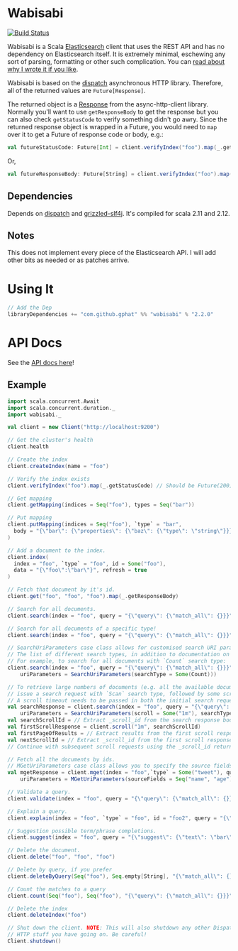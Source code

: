 # Wabisabi

[![Build Status](https://travis-ci.org/gphat/wabisabi.svg?branch=master)](https://travis-ci.org/gphat/wabisabi)

Wabisabi is a Scala [Elasticsearch](http://www.elasticsearch.org/) client that
uses the REST API and has no dependency on Elasticsearch itself. It is
extremely minimal, eschewing any sort of parsing, formatting or other such
complication. You can [read about why I wrote it if you like](http://onemogin.com/programming/oss/wabisabi-scala-http-client-for-elasticsearch.html).

Wabisabi is based on the [dispatch](http://dispatch.databinder.net/Dispatch.html)
asynchronous HTTP library. Therefore, all of the returned values are
`Future[Response]`.

The returned object is a [Response](https://asynchttpclient.github.io/async-http-client/apidocs/reference/com/ning/http/client/Response.html)
from the async-http-client library. Normally you'll want to use `getResponseBody`
to get the response but you can also check `getStatusCode` to verify something
didn't go awry. Since the returned response object is wrapped in a Future, you would need to `map` over it to get a
Future of response code or body, e.g.:

```scala
val futureStatusCode: Future[Int] = client.verifyIndex("foo").map(_.getStatusCode)
```

Or,

```scala
val futureResponseBody: Future[String] = client.verifyIndex("foo").map(_.getResponseBody)
```

## Dependencies

Depends on [dispatch](http://dispatch.databinder.net/Dispatch.html) and
[grizzled-slf4j](http://software.clapper.org/grizzled-slf4j/). It's compiled for
scala 2.11 and 2.12.

## Notes

This does not implement every piece of the Elasticsearch API. I will add other
bits as needed or as patches arrive.

# Using It

```scala
// Add the Dep
libraryDependencies += "com.github.gphat" %% "wabisabi" % "2.2.0"
```

# API Docs

See the [API docs here](http://gphat.github.io/wabisabi/api/index.html#package)!

## Example

```scala
import scala.concurrent.Await
import scala.concurrent.duration._
import wabisabi._

val client = new Client("http://localhost:9200")

// Get the cluster's health
client.health

// Create the index
client.createIndex(name = "foo")

// Verify the index exists
client.verifyIndex("foo").map(_.getStatusCode) // Should be Future(200)

// Get mapping
client.getMapping(indices = Seq("foo"), types = Seq("bar"))

// Put mapping
client.putMapping(indices = Seq("foo"), `type` = "bar",
  body = "{\"bar\": {\"properties\": {\"baz\": {\"type\": \"string\"}}}}"
)

// Add a document to the index.
client.index(
  index = "foo", `type` = "foo", id = Some("foo"),
  data = "{\"foo\":\"bar\"}", refresh = true
)

// Fetch that document by it's id.
client.get("foo", "foo", "foo").map(_.getResponseBody)

// Search for all documents.
client.search(index = "foo", query = "{\"query\": {\"match_all\": {}}}").map(_.getResponseBody)

// Search for all documents of a specific type!
client.search(index = "foo", query = "{\"query\": {\"match_all\": {}}}", `type`= "tweet").map(_.getResponseBody)

// SearchUriParameters case class allows for customised search URI parameters, such as search_type to be passed in a search request as per [this](http://www.elastic.co/guide/en/elasticsearch/reference/current/search-uri-request.html) reference document.
// The list of different search types, in addition to documentation on how each search type is executed by elasticsearch can be seen [here](http://www.elastic.co/guide/en/elasticsearch/reference/current/search-request-search-type.html).
// For example, to search for all documents with `Count` search type:
client.search(index = "foo", query = "{\"query\": {\"match_all\": {}}}",
    uriParameters = SearchUriParameters(searchType = Some(Count)))

// To retrieve large numbers of documents (e.g. all the available documents) from elasticsearch efficiently without sorting,
// issue a search request with `Scan` search type, followed by some scroll requests, as per [this](https://www.elastic.co/guide/en/elasticsearch/guide/master/scan-scroll.html) reference document.
// A scroll timeout needs to be passed in both the initial search request and the following scroll requests:
val searchResponse = client.search(index = "foo", query = "{\"query\": {\"match_all\": {}}}",
    uriParameters = SearchUriParameters(scroll = Some("1m"), searchType = Some(Scan)))
val searchScrollId = // Extract _scroll_id from the search response body using your favourite JSON decoder library.
val firstScrollResponse = client.scroll("1m", searchScrollId)
val firstPageOfResults = // Extract results from the first scroll response.
val nextScrollId = // Extract _scroll_id from the first scroll response.
// Continue with subsequent scroll requests using the _scroll_id returned from previous requests until no more hits are returned.

// Fetch all the documents by ids.
// MGetUriParameters case class allows you to specify the source fields in result documents.
val mgetResponse = client.mget(index = "foo",`type` = Some("tweet"), query = "{\"ids\":[\"1\", \"2\"]}",
    uriParameters = MGetUriParameters(sourceFields = Seq("name", "age")))

// Validate a query.
client.validate(index = "foo", query = "{\"query\": {\"match_all\": {}}}").map(_.getStatusCode) // Should be Future(200)

// Explain a query.
client.explain(index = "foo", `type` = "foo", id = "foo2", query = "{\"query\": {\"term\": {\"foo\":\"bar\"}}}")

// Suggestion possible term/phrase completions.
client.suggest(index = "foo", query = "{\"suggest\": {\"text\": \"bar\", \"completion\": {\"field\": \"foo\"}}}")

// Delete the document.
client.delete("foo", "foo", "foo")

// Delete by query, if you prefer
client.deleteByQuery(Seq("foo"), Seq.empty[String], "{\"match_all\": {}}")

// Count the matches to a query
client.count(Seq("foo"), Seq("foo"), "{\"query\": {\"match_all\": {}}}").map(_.getResponseBody)

// Delete the index
client.deleteIndex("foo")

// Shut down the client. NOTE: This will also shutdown any other Dispatch-based
// HTTP stuff you have going on. Be careful!
Client.shutdown()
```
